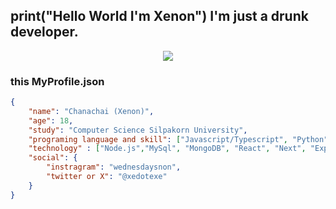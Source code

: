 <h2>print("Hello World I'm Xenon") I'm just a drunk developer.</h2>

<p align="center">
    <img src="https://lanyard.cnrad.dev/api/628826650972258344"/>
</p>

### this MyProfile.json

```json
{
    "name": "Chanachai (Xenon)",
    "age": 18,
    "study": "Computer Science Silpakorn University",
    "programing language and skill": ["Javascript/Typescript", "Python", "C/C++", "PHP", "HTML", "CSS"],
    "technology" : ["Node.js","MySql", "MongoDB", "React", "Next", "Express.js", "Bootstrap", "TailwindCSS", "Discord.js"],
    "social": {
        "instragram": "wednesdaysnon",
        "twitter or X": "@xedotexe"
    }
}
```
